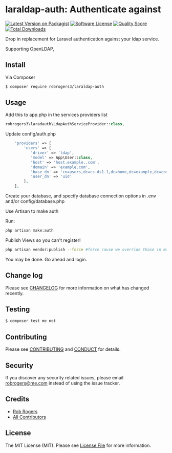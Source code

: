 # laraldap-auth: Authenticate against

[![Latest Version on Packagist][ico-version]][link-packagist]
[![Software License][ico-license]](LICENSE.md)
[![Quality Score][ico-code-quality]][link-code-quality]
[![Total Downloads][ico-downloads]][link-downloads]


Drop in replacement for Laravel authentication against your ldap service.

Supporting OpenLDAP, 

## Install

Via Composer

``` bash
$ composer require robrogers3/laraldap-auth
```

## Usage
Add this to app.php in the services providers list

```php
robrogers3\laradauth\LdapAuthServiceProvider::class,
```


Update config/auth.php 

``` php
    'providers' => [
        'users' => [
           'driver' => 'ldap',
           'model' => App\User::class,
           'host' => 'host.example..com',
           'domain' => 'example.com',
           'base_dn' => 'cn=users,dc=cs-ds1-1,dc=home,dc=example,dc=com',
           'user_dn' => 'uid'
        ],
    ],

```

Create your database, and specify database connection options in .env and/or config/database.php

Use Artisan to make auth

Run:
```bash
php artisan make:auth
```
Publish Views so you can't register!

```bash
php artisan vendor:publish --force #force cause we override those in make auth.
```


You may be done. Go ahead and login.

## Change log

Please see [CHANGELOG](CHANGELOG.md) for more information on what has changed recently.

## Testing

``` bash
$ composer test me not
```

## Contributing

Please see [CONTRIBUTING](CONTRIBUTING.md) and [CONDUCT](CONDUCT.md) for details.

## Security

If you discover any security related issues, please email robrogers@me.com instead of using the issue tracker.

## Credits

- [Rob Rogers][link-author]
- [All Contributors][link-contributors]

## License

The MIT License (MIT). Please see [License File](LICENSE.md) for more information.

[ico-version]: https://img.shields.io/packagist/v/robrogers3/laraldap-auth.svg?style=flat-square
[ico-license]: https://img.shields.io/badge/license-MIT-brightgreen.svg?style=flat-square
[ico-travis]: https://img.shields.io/travis/robrogers3/laradauth/master.svg?style=flat-square
[ico-scrutinizer]: https://img.shields.io/scrutinizer/coverage/g/robrogers3/laraldap-auth.svg?style=flat-square
[ico-code-quality]: https://img.shields.io/scrutinizer/g/robrogers3/laraldap-auth.svg?style=flat-square
[ico-downloads]: https://img.shields.io/packagist/dt/robrogers3/laraldap-auth.svg?style=flat-square

[link-packagist]: https://packagist.org/packages/robrogers3/laraldap-auth
[link-travis]: https://travis-ci.org/robrogers3/laraldap-auth
[link-scrutinizer]: https://scrutinizer-ci.com/g/robrogers3/laradauth/code-structure
[link-code-quality]: https://scrutinizer-ci.com/g/robrogers3/laraldap-auth
[link-downloads]: https://packagist.org/packages/robrogers3/laraldap-auth
[link-author]: https://github.com/robrogers3
[link-contributors]: ../../contributors
